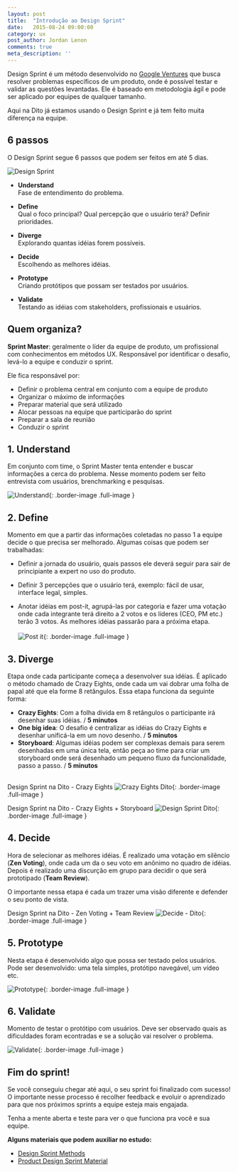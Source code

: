 ```yaml
---
layout: post
title:  "Introdução ao Design Sprint"
date:   2015-08-24 09:00:00
category: ux
post_author: Jordan Lenon
comments: true
meta_description: ''
---
```


Design Sprint é um método desenvolvido no [Google Ventures](http://gv.com/) que busca resolver problemas específicos de um produto, onde é possível testar e validar as questões levantadas. Ele é baseado em metodologia ágil e pode ser aplicado por equipes de qualquer tamanho.

Aqui na Dito já estamos usando o Design Sprint e já tem feito muita diferença na equipe.

## 6 passos
O Design Sprint segue 6 passos que podem ser feitos em até 5 dias.

![Design Sprint](http://dito.com.br/wp-content/uploads/2015/08/home-DS-flow-ill.png)

* **Understand**
  <br />
  Fase de entendimento do problema.

* **Define**
  <br />
  Qual o foco principal? Qual percepção que o usuário terá? Definir prioridades.

* **Diverge**
  <br />
  Explorando quantas idéias forem possíveis.

* **Decide**
  <br />
  Escolhendo as melhores idéias.

* **Prototype**
  <br />
  Criando protótipos que possam ser testados por usuários.

* **Validate**
  <br />
  Testando as idéias com stakeholders, profissionais e usuários.

## Quem organiza?
**Sprint Master**: geralmente o líder da equipe de produto, um profissional com conhecimentos em métodos UX. Responsável por identificar o desafio, levá-lo a equipe e conduzir o sprint.

Ele fica responsável por:

* Definir o problema central em conjunto com a equipe de produto
* Organizar o máximo de informações
* Preparar material que será utilizado
* Alocar pessoas na equipe que participarão do sprint
* Preparar a sala de reunião
* Conduzir o sprint

## 1. Understand
Em conjunto com time, o Sprint Master tenta entender e buscar informações a cerca do problema. Nesse momento podem ser feito entrevista com usuários, brenchmarking e pesquisas.

![Understand](http://dito.com.br/wp-content/uploads/2015/08/understand.jpg){: .border-image .full-image }

## 2. Define
Momento em que a partir das informações coletadas no passo 1 a equipe decide o que precisa ser melhorado. Algumas coisas que podem ser trabalhadas:

* Definir a jornada do usuário, quais passos ele deverá seguir para sair de principiante a expert no uso do produto.

* Definir 3 percepções que o usuário terá, exemplo: fácil de usar, interface legal, simples.

* Anotar idéias em post-it, agrupá-las por categoria e fazer uma votação onde  cada integrante terá direito a 2 votos e os líderes (CEO, PM etc.) terão 3 votos. As melhores idéias passarão para a próxima etapa.<br/><br/>
![Post it](http://dito.com.br/wp-content/uploads/2015/08/postit.jpg){: .border-image .full-image }

## 3. Diverge
Etapa onde cada participante começa a desenvolver sua idéias. É aplicado o método chamado de Crazy Eights, onde cada um vai dobrar uma folha de papal até que ela forme 8 retângulos. Essa etapa funciona da seguinte forma:

* **Crazy Eights**: Com a folha divida em 8 retângulos o participante irá desenhar suas idéias. / **5 minutos**
* **One big idea**: O desafio é centralizar as idéias do Crazy Eights e desenhar unificá-la em um novo desenho. / **5 minutos**
* **Storyboard**: Algumas idéias podem ser complexas demais para serem desenhadas em uma única tela, então peça ao time para criar um storyboard onde será desenhado um pequeno fluxo da funcionalidade, passo a passo. / **5 minutos**<br/><br/>

Design Sprint na Dito - Crazy Eights
![Crazy Eights Dito](http://dito.com.br/wp-content/uploads/2015/08/11960176_1036979569668228_2957416587285452414_n.jpg){: .border-image .full-image }

Design Sprint na Dito - Crazy Eights + Storyboard
![Design Sprint Dito](http://dito.com.br/wp-content/uploads/2015/08/11949499_1036979629668222_1762903283606702928_n.jpg){: .border-image .full-image }

## 4. Decide
Hora de selecionar as melhores idéias. É realizado uma votação em silêncio (**Zen Voting**), onde cada um da o seu voto em anônimo no quadro de idéias. Depois é realizado uma discurção em grupo para decidir o que será prototipado (**Team Review**).

O importante nessa etapa é cada um trazer uma visão diferente e defender o seu ponto de vista.

Design Sprint na Dito - Zen Voting + Team Review
![Decide - Dito](http://dito.com.br/wp-content/uploads/2015/08/11035837_1036979573001561_5757982447396068927_n.jpg){: .border-image .full-image }

## 5. Prototype
Nesta etapa é desenvolvido algo que possa ser testado pelos usuários. Pode ser desenvolvido: uma tela simples, protótipo navegável, um vídeo etc.

![Prototype](http://dito.com.br/wp-content/uploads/2015/08/prototype.jpg){: .border-image .full-image }

## 6. Validate
Momento de testar o protótipo com usuários. Deve ser observado quais as dificuldades foram econtradas e se a solução vai resolver o problema.

![Validate](http://dito.com.br/wp-content/uploads/2015/08/validate.jpg){: .border-image .full-image }

## Fim do sprint!
Se você conseguiu chegar até aqui, o seu sprint foi finalizado com sucesso! O importante nesse processo é recolher feedback e evoluir o aprendizado para que nos próximos sprints a equipe esteja mais engajada.

Tenha a mente aberta e teste para ver o que funciona pra você e sua equipe.

**Alguns materiais que podem auxiliar no estudo:**

* [Design Sprint Methods](https://developers.google.com/design-sprint/downloads/DesignSprintMethods.pdf)
* [Product Design Sprint Material](https://github.com/thoughtbot/design-sprint)
